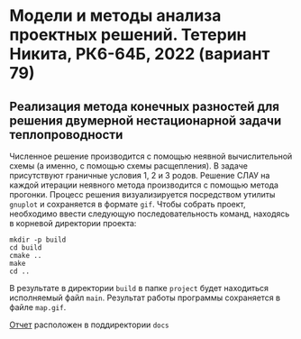 # __Модели и методы анализа проектных решений. Тетерин Никита, РК6-64Б, 2022 (вариант 79)__

## __Реализация метода конечных разностей для решения двумерной нестационарной задачи теплопроводности__

Численное решение производится с помощью неявной вычислительной схемы (а именно, с помощью схемы расщепления). В задаче присутствуют граничные условия 1, 2 и 3 родов.
Решение СЛАУ на каждой итерации неявного метода производится с помощью метода прогонки.
Процесс решения визуализируется посредством утилиты `gnuplot` и сохраняется в формате `gif`.
Чтобы собрать проект, необходимо ввести следующую последовательность команд, находясь в корневой директории проекта:

```
mkdir -p build
cd build
cmake ..
make
cd ..
```

В результате в директории `build` в папке `project` будет находиться исполняемый файл `main`. Результат работы программы сохраняется в файле `map.gif`.

[Отчет](./docs/2022_rk6_64b_teterinne.pdf) расположен в поддиректории `docs`
